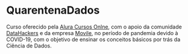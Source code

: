 # QuarentenaDados
Curso oferecido pela [Alura Cursos Onlne](https://www.alura.com.br/), com o apoio da comunidade [DataHackers](https://datahackers.com.br/) e da empresa [Movile](https://www.movile.com.br/), no período de pandemia devido à COVID-19, com o objetivo de ensinar os conceitos básicos por trás da Ciência de Dados.

